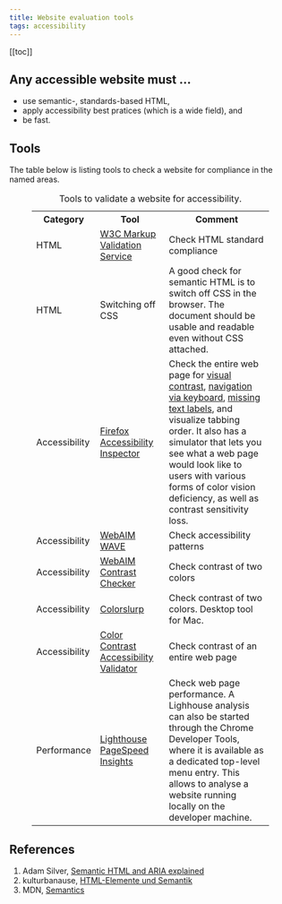 ```yaml
---
title: Website evaluation tools
tags: accessibility
---
```

[[toc]]

## Any accessible website must … 

- use semantic-, standards-based HTML,
- apply accessibility best pratices (which is a wide field), and
- be fast.

## Tools
The table below is listing tools to check a website for compliance in the named areas.

<figure>
<table>
<caption>Tools to validate a website for accessibility.</caption>
<colgroup>  
       <col style="width: 20%" />
       <col style="width: 30%" />
       <col style="width: 50%" />
</colgroup>
<tr><th>Category</th><th>Tool</th><th>Comment</th></tr>
<tr><td>HTML</td><td><a href="https://validator.w3.org/">W3C Markup Validation Service</a></td><td>Check HTML standard compliance</td></tr>
<tr><td>HTML</td><td>Switching off CSS</td><td>A good check for semantic HTML is to switch off CSS in the browser. The document should be usable and readable even without CSS attached.</td></tr>
<tr><td>Accessibility</td><td><a href="https://wave.webaim.org/"><a href="https://developer.mozilla.org/en-US/docs/Tools/Accessibility_inspector">Firefox Accessibility Inspector</a></td><td>Check the entire web page for <a href="https://developer.mozilla.org/en-US/docs/Web/Accessibility/Understanding_WCAG/Perceivable/Color_contrast">visual contrast</a>, <a href="https://developer.mozilla.org/en-US/docs/Web/Accessibility/Understanding_WCAG/Keyboard">navigation via keyboard</a>, <a href="https://developer.mozilla.org/en-US/docs/Web/Accessibility/Understanding_WCAG/Text_labels_and_names">missing text labels</a>, and visualize tabbing order. It also has a simulator that lets you see what a web page would look like to users with various forms of color vision deficiency, as well as contrast sensitivity loss.</td></tr>
<tr><td>Accessibility</td><td><a href="https://wave.webaim.org/">WebAIM WAVE</a></td><td>Check accessibility patterns</td></tr>
<tr><td>Accessibility</td><td><a href="https://webaim.org/resources/contrastchecker/">WebAIM Contrast Checker</a></td><td>Check contrast of two colors</td></tr>
<tr><td>Accessibility</td><td><a href="https://colorslurp.com">Colorslurp</a></td><td>Check contrast of two colors. Desktop tool for Mac.</td></tr>
<tr><td>Accessibility</td><td><a href="https://color.a11y.com/">Color Contrast Accessibility Validator</a></td><td>Check contrast of an entire web page</td></tr>
<tr><td>Performance</td><td><a href="https://developers.google.com/speed/pagespeed/insights/">Lighthouse PageSpeed Insights</a></td><td>Check web page performance. A Lighhouse analysis can also be started through the Chrome Developer Tools, where it is available as a dedicated top-level menu entry. This allows to analyse a website running locally on the developer machine.</td></tr>
</table>
</figure>

## References
1. Adam Silver, [Semantic HTML and ARIA explained](https://adamsilver.io/articles/semantic-html-and-aria-explained/)
2. kulturbanause, [HTML-Elemente und Semantik](https://blog.kulturbanause.de/2008/01/html-elemente-und-semantik/)
3. MDN, [Semantics](https://developer.mozilla.org/en-US/docs/Glossary/semantics)
